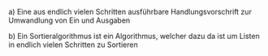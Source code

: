 a) Eine aus endlich vielen Schritten ausführbare Handlungsvorschrift zur Umwandlung von Ein und Ausgaben

b) Ein Sortieralgorithmus ist ein Algorithmus, welcher dazu da ist um Listen in endlich vielen Schritten zu Sortieren